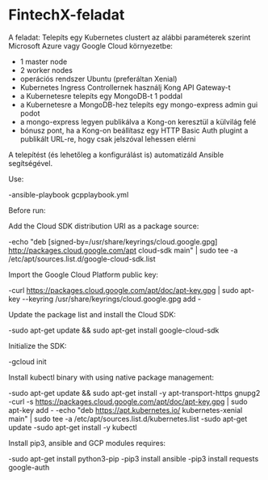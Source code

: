 # FintechX-feladat

A feladat:
Telepíts egy Kubernetes clustert az alábbi paraméterek szerint Microsoft Azure vagy Google Cloud környezetbe:
- 1 master node
- 2 worker nodes
- operációs rendszer Ubuntu (preferáltan Xenial)
- Kubernetes Ingress Controllernek használj Kong API Gateway-t
- a Kubernetesre telepíts egy MongoDB-t 1 poddal
- a Kubernetesre a MongoDB-hez telepíts egy mongo-express admin gui podot 
- a mongo-express legyen publikálva a Kong-on keresztül a külvilág felé
- bónusz pont, ha a Kong-on beállítasz egy HTTP Basic Auth plugint a publikált URL-re, hogy csak jelszóval lehessen elérni

A telepítést (és lehetőleg a konfigurálást is) automatizáld Ansible segítségével.

Use:

-ansible-playbook gcpplaybook.yml

Before run:

Add the Cloud SDK distribution URI as a package source:

-echo "deb [signed-by=/usr/share/keyrings/cloud.google.gpg] http://packages.cloud.google.com/apt cloud-sdk main" | sudo tee -a /etc/apt/sources.list.d/google-cloud-sdk.list

Import the Google Cloud Platform public key:

-curl https://packages.cloud.google.com/apt/doc/apt-key.gpg | sudo apt-key --keyring /usr/share/keyrings/cloud.google.gpg add -

Update the package list and install the Cloud SDK:

-sudo apt-get update && sudo apt-get install google-cloud-sdk

Initialize the SDK:

-gcloud init

Install kubectl binary with using native package management:

-sudo apt-get update && sudo apt-get install -y apt-transport-https gnupg2
-curl -s https://packages.cloud.google.com/apt/doc/apt-key.gpg | sudo apt-key add -
-echo "deb https://apt.kubernetes.io/ kubernetes-xenial main" | sudo tee -a /etc/apt/sources.list.d/kubernetes.list
-sudo apt-get update
-sudo apt-get install -y kubectl

Install pip3, ansible and GCP modules requires:

-sudo apt-get install python3-pip
-pip3 install ansible
-pip3 install requests google-auth






